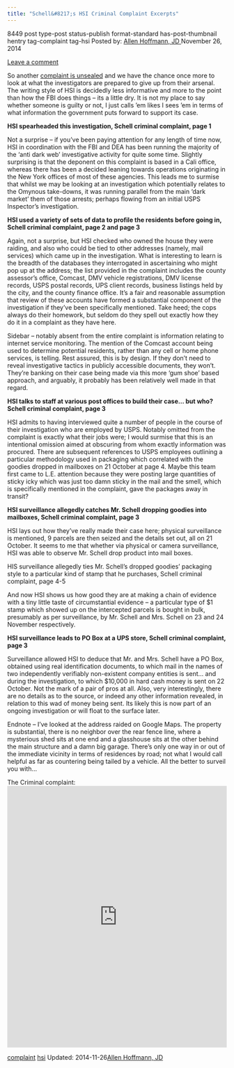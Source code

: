 ```yaml
---
title: "Schell&#8217;s HSI Criminal Complaint Excerpts"
---
```


8449 post type-post status-publish format-standard has-post-thumbnail hentry  tag-complaint tag-hsi
Posted by: <a href="https://www.deepdotweb.com/author/lionelhutz/" title="">Allen Hoffmann, JD </a></span>
<span>November 26, 2014</span>
    
<a href="/2014/11/26/schells-hsi-criminal-complaint-excerpts/#respond">Leave a comment</a></span>
</p>
<p>So another <a title="Onymous: Durham Couple Indicted" href="http://www.deepdotweb.com/2014/11/21/onymous-durham-couple-indicted/">complaint is unsealed</a> and we have the chance once more to look at what the investigators are prepared to give up from their arsenal. The writing style of HSI is decidedly less informative and more to the point than how the FBI does things &#8211; its a little dry. It is not my place to say whether someone is guilty or not, I just calls &#8217;em likes I sees &#8217;em in terms of what information the government puts forward to support its case.</p>
<p><strong>HSI spearheaded this investigation, Schell criminal complaint, page 1</strong></p>
<p>Not a surprise &#8211; if you&#8217;ve been paying attention for any length of time now, HSI in coordination with the FBI and DEA has been running the majority of the &#8216;anti dark web&#8217; investigative activity for quite some time. Slightly surprising is that the deponent on this complaint is based in a Cali office, whereas there has been a decided leaning towards operations originating in the New York offices of most of these agencies. This leads me to surmise that whilst we may be looking at an investigation which potentially relates to the Omynous take-downs, it was running parallel from the main &#8216;dark market&#8217; them of those arrests; perhaps flowing from an initial USPS Inspector&#8217;s investigation.</p>
<p><strong>HSI used a variety of sets of data to profile the residents before going in, Schell criminal complaint, page 2 and page 3</strong></p>
<p>Again, not a surprise, but HSI checked who owned the house they were raiding, and also who could be tied to other addresses (namely, mail services) which came up in the investigation. What is interesting to learn is the breadth of the databases they interrogated in ascertaining who might pop up at the address; the list provided in the complaint includes the county assessor&#8217;s office, Comcast, DMV vehicle registrations, DMV license records, USPS postal records, UPS client records, business listings held by the city, and the county finance office. It’s a fair and reasonable assumption that review of these accounts have formed a substantial component of the investigation if they&#8217;ve been specifically mentioned. Take heed; the cops always do their homework, but seldom do they spell out exactly how they do it in a complaint as they have here.</p>
<p>Sidebar &#8211; notably absent from the entire complaint is information relating to internet service monitoring. The mention of the Comcast account being used to determine potential residents, rather than any cell or home phone services, is telling. Rest assured, this is by design. If they don&#8217;t need to reveal investigative tactics in publicly accessible documents, they won&#8217;t. They&#8217;re banking on their case being made via this more &#8216;gum shoe&#8217; based approach, and arguably, it probably has been relatively well made in that regard.</p>
<p><strong>HSI talks to staff at various post offices to build their case&#8230; but who? Schell criminal complaint, page 3</strong></p>
<p>HSI admits to having interviewed quite a number of people in the course of their investigation who are employed by USPS. Notably omitted from the complaint is exactly what their jobs were; I would surmise that this is an intentional omission aimed at obscuring from whom exactly information was procured. There are subsequent references to USPS employees outlining a particular methodology used in packaging which correlated with the goodies dropped in mailboxes on 21 October at page 4. Maybe this team first came to L.E. attention because they were posting large quantities of sticky icky which was just too damn sticky in the mail and the smell, which is specifically mentioned in the complaint, gave the packages away in transit?</p>
<p><strong>HSI surveillance allegedly catches Mr. Schell dropping goodies into mailboxes, Schell criminal complaint, page 3</strong></p>
<p>HSI lays out how they&#8217;ve really made their case here; physical surveillance is mentioned, 9 parcels are then seized and the details set out, all on 21 October. It seems to me that whether via physical or camera surveillance, HSI was able to observe Mr. Schell drop product into mail boxes.</p>
<p>HIS surveillance allegedly ties Mr. Schell&#8217;s dropped goodies&#8217; packaging style to a particular kind of stamp that he purchases, Schell criminal complaint, page 4-5</p>
<p>And now HSI shows us how good they are at making a chain of evidence with a tiny little taste of circumstantial evidence &#8211; a particular type of $1 stamp which showed up on the intercepted parcels is bought in bulk, presumably as per surveillance, by Mr. Schell and Mrs. Schell on 23 and 24 November respectively.</p>
<p><strong>HSI surveillance leads to PO Box at a UPS store, Schell criminal complaint, page 3</strong></p>
<p>Surveillance allowed HSI to deduce that Mr. and Mrs. Schell have a PO Box, obtained using real identification documents, to which mail in the names of two independently verifiably non-existent company entities is sent&#8230; and during the investigation, to which $10,000 in hard cash money is sent on 22 October. Not the mark of a pair of pros at all. Also, very interestingly, there are no details as to the source, or indeed any other information revealed, in relation to this wad of money being sent. Its likely this is now part of an ongoing investigation or will float to the surface later.</p>
<p>Endnote &#8211; I&#8217;ve looked at the address raided on Google Maps. The property is substantial, there is no neighbor over the rear fence line, where a mysterious shed sits at one end and a glasshouse sits at the other behind the main structure and a damn big garage. There&#8217;s only one way in or out of the immediate vicinity in terms of residences by road; not what I would call helpful as far as countering being tailed by a vehicle. All the better to surveil you with&#8230;</p>
<p>The Criminal complaint:<br/>
<iframe width="100%" height="600" class="scribd_iframe_embed" src="https://www.scribd.com/embeds/247639656/content?start_page=1&amp;view_mode=scroll&amp;show_recommendations=true" data-auto-height="false" data-aspect-ratio="undefined" scrolling="no" id="doc_45128" frameborder="0"></iframe></p>
</div>
<a href="https://www.deepdotweb.com/tag/complaint/" rel="tag">complaint</a> <a href="https://www.deepdotweb.com/tag/hsi/" rel="tag">hsi</a></span> 
Updated: 2014-11-26<a href="https://www.deepdotweb.com/author/lionelhutz/" title="Posts by Allen Hoffmann, JD" rel="author">Allen Hoffmann, JD</a></strong></div>
    
